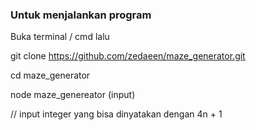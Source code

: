 ### Untuk menjalankan program

Buka terminal / cmd lalu

git clone https://github.com/zedaeen/maze_generator.git

cd maze_generator

node maze_genereator (input)

// input integer yang bisa dinyatakan dengan 4n + 1
